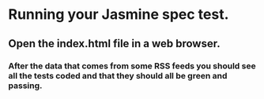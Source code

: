 # Running your Jasmine spec test.

## Open the index.html file in a web browser.

### After the data that comes from some RSS feeds you should see all the tests coded and that they should all be green and passing.

